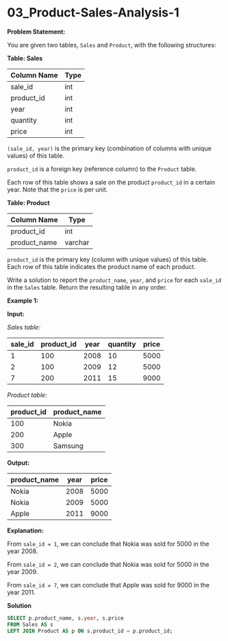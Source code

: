 # 03_Product-Sales-Analysis-1
**Problem Statement:**

You are given two tables, `Sales` and `Product`, with the following structures:

**Table: Sales**

| Column Name | Type  |
|-------------|-------|
| sale_id     | int   |
| product_id  | int   |
| year        | int   |
| quantity    | int   |
| price       | int   |

`(sale_id, year)` is the primary key (combination of columns with unique values) of this table.

`product_id` is a foreign key (reference column) to the `Product` table.

Each row of this table shows a sale on the product `product_id` in a certain year. Note that the `price` is per unit.

**Table: Product**

| Column Name  | Type    |
|--------------|---------|
| product_id   | int     |
| product_name | varchar |

`product_id` is the primary key (column with unique values) of this table. Each row of this table indicates the product name of each product.

Write a solution to report the `product_name`, `year`, and `price` for each `sale_id` in the `Sales` table. Return the resulting table in any order.

**Example 1:**

**Input:**

*Sales table:*

| sale_id | product_id | year | quantity | price |
|---------|------------|------|----------|-------|
| 1       | 100        | 2008 | 10       | 5000  |
| 2       | 100        | 2009 | 12       | 5000  |
| 7       | 200        | 2011 | 15       | 9000  |

*Product table:*

| product_id | product_name |
|------------|--------------|
| 100        | Nokia        |
| 200        | Apple        |
| 300        | Samsung      |

**Output:**

| product_name | year  | price |
|--------------|-------|-------|
| Nokia        | 2008  | 5000  |
| Nokia        | 2009  | 5000  |
| Apple        | 2011  | 9000  |

**Explanation:**

From `sale_id = 1`, we can conclude that Nokia was sold for 5000 in the year 2008.

From `sale_id = 2`, we can conclude that Nokia was sold for 5000 in the year 2009.

From `sale_id = 7`, we can conclude that Apple was sold for 9000 in the year 2011.


**Solution**

```sql
SELECT p.product_name, s.year, s.price
FROM Sales AS s
LEFT JOIN Product AS p ON s.product_id = p.product_id;
